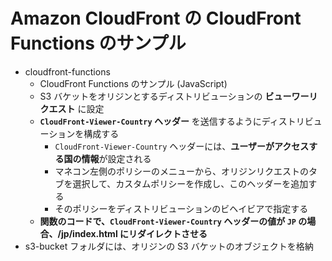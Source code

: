 # Amazon CloudFront の CloudFront Functions のサンプル

- cloudfront-functions
    - CloudFront Functions のサンプル (JavaScript)
    - S3 バケットをオリジンとするディストリビューションの **ビューワーリクエスト** に設定
    - **`CloudFront-Viewer-Country` ヘッダー** を送信するようにディストリビューションを構成する
        - `CloudFront-Viewer-Country` ヘッダーには、**ユーザーがアクセスする国の情報**が設定される
        - マネコン左側のポリシーのメニューから、オリジンリクエストのタブを選択して、カスタムポリシーを作成し、このヘッダーを追加する
        - そのポリシーをディストリビューションのビヘイビアで指定する  
    - **関数のコードで、`CloudFront-Viewer-Country` ヘッダーの値が `JP` の場合、/jp/index.html にリダイレクトさせる**
- s3-bucket フォルダには、オリジンの S3 バケットのオブジェクトを格納
     
 

